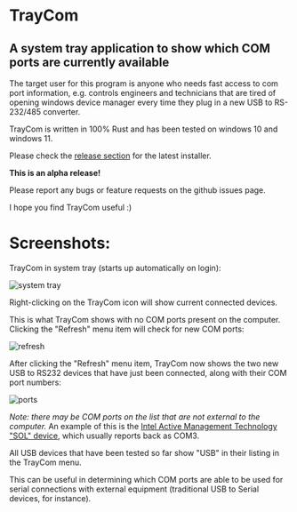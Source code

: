 # TrayCom

## A system tray application to show which COM ports are currently available

The target user for this program is anyone who needs fast access to com port information, e.g. controls engineers and technicians that are tired of opening windows device manager every time they plug in a new USB to RS-232/485 converter.

TrayCom is written in 100% Rust and has been tested on windows 10 and windows 11.


Please check the [release section](https://github.com/Logimancer/traycom/releases) for the latest installer.


**This is an alpha release!** 

Please report any bugs or feature requests on the github issues page.


I hope you find TrayCom useful :)

# Screenshots:

TrayCom in system tray (starts up automatically on login):

![system tray](https://github.com/Logimancer/traycom/assets/151105595/cf868700-e65a-4931-805e-7bd3284e3ca3)

Right-clicking on the TrayCom icon will show current connected devices.

This is what TrayCom shows with no COM ports present on the computer. Clicking the "Refresh" menu item will check for new COM ports:

![refresh](https://github.com/Logimancer/traycom/assets/151105595/0d5c8006-d178-434b-b759-44f0a29b2ce5)

After clicking the "Refresh" menu item, TrayCom now shows the two new USB to RS232 devices that have just been connected, along with their COM port numbers:

![ports](https://github.com/Logimancer/traycom/assets/151105595/50891204-906a-429a-b49e-8e07706bd888)

*Note: there may be COM ports on the list that are not external to the computer.* 
An example of this is the [Intel Active Management Technology](https://en.wikipedia.org/wiki/Intel_Active_Management_Technology) ["SOL" device](https://en.wikipedia.org/wiki/Serial_over_LAN), which usually reports back as COM3.

All USB devices that have been tested so far show "USB" in their listing in the TrayCom menu.

This can be useful in determining which COM ports are able to be used for serial connections with external equipment (traditional USB to Serial devices, for instance).

